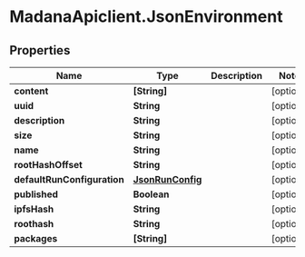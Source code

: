 # MadanaApiclient.JsonEnvironment

## Properties

Name | Type | Description | Notes
------------ | ------------- | ------------- | -------------
**content** | **[String]** |  | [optional] 
**uuid** | **String** |  | [optional] 
**description** | **String** |  | [optional] 
**size** | **String** |  | [optional] 
**name** | **String** |  | [optional] 
**rootHashOffset** | **String** |  | [optional] 
**defaultRunConfiguration** | [**JsonRunConfig**](JsonRunConfig.md) |  | [optional] 
**published** | **Boolean** |  | [optional] 
**ipfsHash** | **String** |  | [optional] 
**roothash** | **String** |  | [optional] 
**packages** | **[String]** |  | [optional] 


